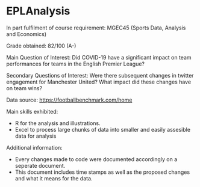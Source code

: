 # EPLAnalysis
In part fulfilment of course requirement: MGEC45 (Sports Data, Analysis and Economics) 

Grade obtained: 82/100 (A-)

Main Question of Interest: Did COVID-19 have a significant impact on team performances for teams in the English Premier League?

Secondary Questions of Interest: Were there subsequent changes in twitter engagement for Manchester United? What impact did these changes have on team wins?

Data source: https://footballbenchmark.com/home 

Main skills exhibited: 

- R for the analysis and illustrations. 
- Excel to process large chunks of data into smaller and easily assesible data for analysis

Additional information:

- Every changes made to code were documented accordingly on a seperate document. 
- This document includes time stamps as well as the proposed changes and what it means for the data. 
